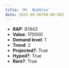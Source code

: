 ```yaml
---
title: 'Mr. Bubbles'
date: 2025-08-06T00:00:00Z
---
```

- **RAP**: 97443
- **Value**: 170000
- **Demand level**: 1
- **Trend**: 2
- **Projected?**: True
- **Hyped?**: True
- **Rare?**: True
